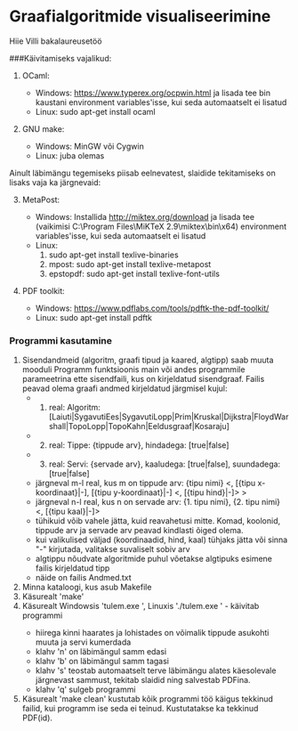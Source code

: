 # Graafialgoritmide visualiseerimine
Hiie Villi bakalaureusetöö

###Käivitamiseks vajalikud:

1. OCaml:
	* Windows: https://www.typerex.org/ocpwin.html ja lisada tee bin kaustani environment variables'isse, kui seda automaatselt ei lisatud
	* Linux: sudo apt-get install ocaml
	
2. GNU make:
	* Windows: MinGW või Cygwin
	* Linux: juba olemas
	
Ainult läbimängu tegemiseks piisab eelnevatest, slaidide tekitamiseks on lisaks vaja ka järgnevaid:

3. MetaPost:
	* Windows: Installida http://miktex.org/download ja lisada tee (vaikimisi C:\Program Files\MiKTeX 2.9\miktex\bin\x64) environment variables'isse, kui seda automaatselt ei lisatud
	* Linux:
		1) sudo apt-get install texlive-binaries
		2) mpost: sudo apt-get install texlive-metapost
		3) epstopdf: sudo apt-get install texlive-font-utils
	
4. PDF toolkit:
	* Windows: https://www.pdflabs.com/tools/pdftk-the-pdf-toolkit/
	* Linux: sudo apt-get install pdftk

### Programmi kasutamine

1. Sisendandmeid (algoritm, graafi tipud ja kaared, algtipp) saab muuta mooduli Programm funktsioonis main või andes programmile parameetrina ette sisendfaili, kus on kirjeldatud sisendgraaf. Failis peavad olema graafi andmed kirjeldatud järgmisel kujul:
	* 1. real: Algoritm: [Laiuti|SygavutiEes|SygavutiLopp|Prim|Kruskal|Dijkstra|FloydWarshall|TopoLopp|TopoKahn|Eeldusgraaf|Kosaraju]
	* 2. real: Tippe: {tippude arv}, hindadega: [true|false]
	* 3. real: Servi: {servade arv}, kaaludega: [true|false], suundadega: [true|false]
	* järgneval m-l real, kus m on tippude arv: {tipu nimi} <, [{tipu x-koordinaat}|-], [{tipu y-koordinaat}|-] <, [{tipu hind}|-]> >
	* järgneval n-l real, kus n on servade arv: {1. tipu nimi}, {2. tipu nimi} <, [{tipu kaal}|-]>
	* tühikuid võib vahele jätta, kuid reavahetusi mitte. Komad, koolonid, tippude arv ja servade arv peavad kindlasti õiged olema.
	* kui valikulised väljad (koordinaadid, hind, kaal) tühjaks jätta või sinna "-" kirjutada, valitakse suvaliselt sobiv arv
	* algtippu nõudvate algoritmide puhul võetakse algtipuks esimene failis kirjeldatud tipp
	* näide on failis Andmed.txt
2. Minna kataloogi, kus asub Makefile
3. Käsurealt 'make'
4. Käsurealt Windowsis 'tulem.exe <sisendfail>', Linuxis './tulem.exe <sisendfail>' - käivitab programmi
	* hiirega kinni haarates ja lohistades on võimalik tippude asukohti muuta ja servi kumerdada
	* klahv 'n' on läbimängul samm edasi
	* klahv 'b' on läbimängul samm tagasi
	* klahv 's' teostab automaatselt terve läbimängu alates käesolevale järgnevast sammust, tekitab slaidid ning salvestab PDFina.
	* klahv 'q' sulgeb programmi
5. Käsurealt 'make clean' kustutab kõik programmi töö käigus tekkinud failid, kui programm ise seda ei teinud. Kustutatakse ka tekkinud PDF(id).


